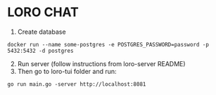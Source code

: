 # LORO CHAT

1. Create database 
```
docker run --name some-postgres -e POSTGRES_PASSWORD=password -p 5432:5432 -d postgres
```
2. Run server (follow instructions from loro-server README)
3. Then go to loro-tui folder and run: 
```
go run main.go -server http://localhost:8081
``` 